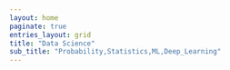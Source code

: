 ```yaml
---
layout: home
paginate: true
entries_layout: grid
title: "Data Science"
sub_title: "Probability,Statistics,ML,Deep_Learning"
---
```

